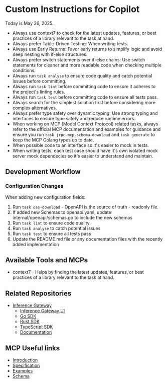 # Custom Instructions for Copilot

Today is May 26, 2025.

- Always use context7 to check for the latest updates, features, or best practices of a library relevant to the task at hand.
- Always prefer Table-Driven Testing: When writing tests.
- Always use Early Returns: Favor early returns to simplify logic and avoid deep nesting with if-else structures.
- Always prefer switch statements over if-else chains: Use switch statements for cleaner and more readable code when checking multiple conditions.
- Always run `task analyse` to ensure code quality and catch potential issues before committing.
- Always run `task lint` before committing code to ensure it adheres to the project's linting rules.
- Always run `task test` before committing code to ensure all tests pass.
- Always search for the simplest solution first before considering more complex alternatives.
- Always prefer type safety over dynamic typing: Use strong typing and interfaces to ensure type safety and reduce runtime errors.
- When working on MCP (Model Context Protocol) related tasks, always refer to the official MCP documentation and examples for guidance and ensure you run `task jrpc-mcp-schema-download` and `task generate` to keep the MCP Golang types up to date.
- When possible code to an interface so it's easier to mock in tests.
- When writing tests, each test case should have it's own isolated mock server mock dependecies so it's easier to understand and maintain.

## Development Workflow

### Configuration Changes

When adding new configuration fields:

1. Run `task oas-download` - OpenAPI is the source of truth - readonly file.
2. If added new Schemas to openapi.yaml, update internal/openapi/schemas.go to include the new schemas
3. Run `task lint` to ensure code quality
4. Run `task analyse` to catch potential issues
5. Run `task test` to ensure all tests pass
6. Update the README.md file or any documentation files with the recently added implementation

## Available Tools and MCPs

- context7 - Helps by finding the latest updates, features, or best practices of a library relevant to the task at hand.

## Related Repositories

- [Inference Gateway](https://github.com/inference-gateway)
  - [Inference Gateway UI](https://github.com/inference-gateway/ui)
  - [Go SDK](https://github.com/inference-gateway/go-sdk)
  - [Rust SDK](https://github.com/inference-gateway/rust-sdk)
  - [TypeScript SDK](https://github.com/inference-gateway/typescript-sdk)
  - [Documentation](https://github.com/inference-gateway/docs)

## MCP Useful links

- [Introduction](https://modelcontextprotocol.io/introduction)
- [Specification](https://modelcontextprotocol.io/specification)
- [Examples](https://modelcontextprotocol.io/examples)
- [Schema](https://raw.githubusercontent.com/modelcontextprotocol/modelcontextprotocol/refs/heads/main/schema/draft/schema.json)
